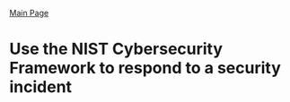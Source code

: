 [Main Page](https://github.com/davidj778/davidj778)

# Use the NIST Cybersecurity Framework to respond to a security incident

